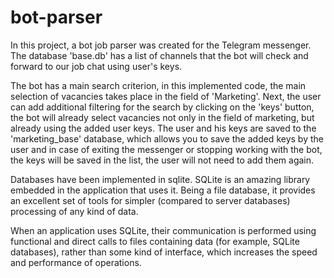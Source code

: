 # bot-parser
In this project, a bot job parser was created for the Telegram messenger. The database 'base.db' has a list of channels that the bot will check and forward to our job chat using user's keys.

The bot has a main search criterion, in this implemented code, the main selection of vacancies takes place in the field of 'Marketing'. Next, the user can add additional filtering for the search by clicking on the 'keys' button, the bot will already select vacancies not only in the field of marketing, but already using the added user keys. The user and his keys are saved to the 'marketing_base' database, which allows you to save the added keys by the user and in case of exiting the messenger or stopping working with the bot, the keys will be saved in the list, the user will not need to add them again.

Databases have been implemented in sqlite. SQLite is an amazing library embedded in the application that uses it. Being a file database, it provides an excellent set of tools for simpler (compared to server databases) processing of any kind of data.

When an application uses SQLite, their communication is performed using functional and direct calls to files containing data (for example, SQLite databases), rather than some kind of interface, which increases the speed and performance of operations.
